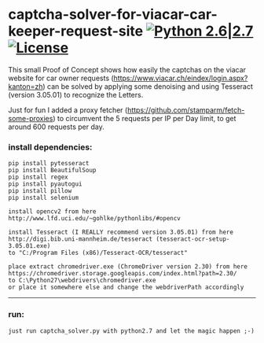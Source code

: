 # captcha-solver-for-viacar-car-keeper-request-site [![Python 2.6|2.7](https://img.shields.io/badge/python-2.6|2.7-yellow.svg)](https://www.python.org/) [![License](https://img.shields.io/badge/license-Public_domain-red.svg)](https://wiki.creativecommons.org/wiki/Public_domain)

This small Proof of Concept shows how easily the captchas on the viacar website for car owner requests (https://www.viacar.ch/eindex/login.aspx?kanton=zh) 
can be solved by applying some denoising and using Tesseract (version 3.05.01) to recognize the Letters.

Just for fun I added a proxy fetcher (https://github.com/stamparm/fetch-some-proxies) to circumvent the 5 requests per IP per Day limit,
to get around 600 requests per day.

### install dependencies:
	
	pip install pytesseract
	pip install BeautifulSoup
	pip install regex
	pip install pyautogui
	pip install pillow
	pip install selenium

	install opencv2 from here
	http://www.lfd.uci.edu/~gohlke/pythonlibs/#opencv

	install Tesseract (I REALLY recommend version 3.05.01) from here
	http://digi.bib.uni-mannheim.de/tesseract (tesseract-ocr-setup-3.05.01.exe)
	to "C:/Program Files (x86)/Tesseract-OCR/tesseract"
	
	place extract chromedriver.exe (ChromeDriver version 2.30) from here
	https://chromedriver.storage.googleapis.com/index.html?path=2.30/
	to C:\Python27\webdrivers\chromedriver.exe
	or place it somewhere else and change the webdriverPath accordingly
-------------
### run:
	just run captcha_solver.py with python2.7 and let the magic happen ;-)
